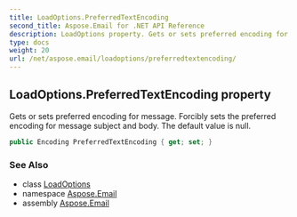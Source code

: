 ```yaml
---
title: LoadOptions.PreferredTextEncoding
second_title: Aspose.Email for .NET API Reference
description: LoadOptions property. Gets or sets preferred encoding for message. Forcibly sets the preferred encoding for message subject and body. The default value is null
type: docs
weight: 20
url: /net/aspose.email/loadoptions/preferredtextencoding/
---
```

## LoadOptions.PreferredTextEncoding property

Gets or sets preferred encoding for message. Forcibly sets the preferred encoding for message subject and body. The default value is null.

```csharp
public Encoding PreferredTextEncoding { get; set; }
```

### See Also

* class [LoadOptions](../)
* namespace [Aspose.Email](../../loadoptions/)
* assembly [Aspose.Email](../../../)


